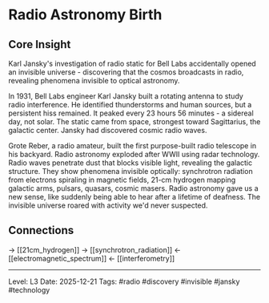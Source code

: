 # Radio Astronomy Birth

## Core Insight
Karl Jansky's investigation of radio static for Bell Labs accidentally opened an invisible universe - discovering that the cosmos broadcasts in radio, revealing phenomena invisible to optical astronomy.

In 1931, Bell Labs engineer Karl Jansky built a rotating antenna to study radio interference. He identified thunderstorms and human sources, but a persistent hiss remained. It peaked every 23 hours 56 minutes - a sidereal day, not solar. The static came from space, strongest toward Sagittarius, the galactic center. Jansky had discovered cosmic radio waves.

Grote Reber, a radio amateur, built the first purpose-built radio telescope in his backyard. Radio astronomy exploded after WWII using radar technology. Radio waves penetrate dust that blocks visible light, revealing the galactic structure. They show phenomena invisible optically: synchrotron radiation from electrons spiraling in magnetic fields, 21-cm hydrogen mapping galactic arms, pulsars, quasars, cosmic masers. Radio astronomy gave us a new sense, like suddenly being able to hear after a lifetime of deafness. The invisible universe roared with activity we'd never suspected.

## Connections
→ [[21cm_hydrogen]]
→ [[synchrotron_radiation]]
← [[electromagnetic_spectrum]]
← [[interferometry]]

---
Level: L3
Date: 2025-12-21
Tags: #radio #discovery #invisible #jansky #technology